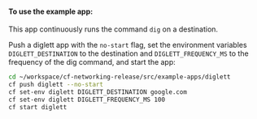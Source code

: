 #### To use the example app:

This app continuously runs the command `dig` on a destination.

Push a diglett app with the `no-start` flag, set the environment variables
`DIGLETT_DESTINATION` to the destination and `DIGLETT_FREQUENCY_MS` to the
frequency of the dig command, and start the app:

```bash
cd ~/workspace/cf-networking-release/src/example-apps/diglett
cf push diglett --no-start
cf set-env diglett DIGLETT_DESTINATION google.com
cf set-env diglett DIGLETT_FREQUENCY_MS 100
cf start diglett
```
